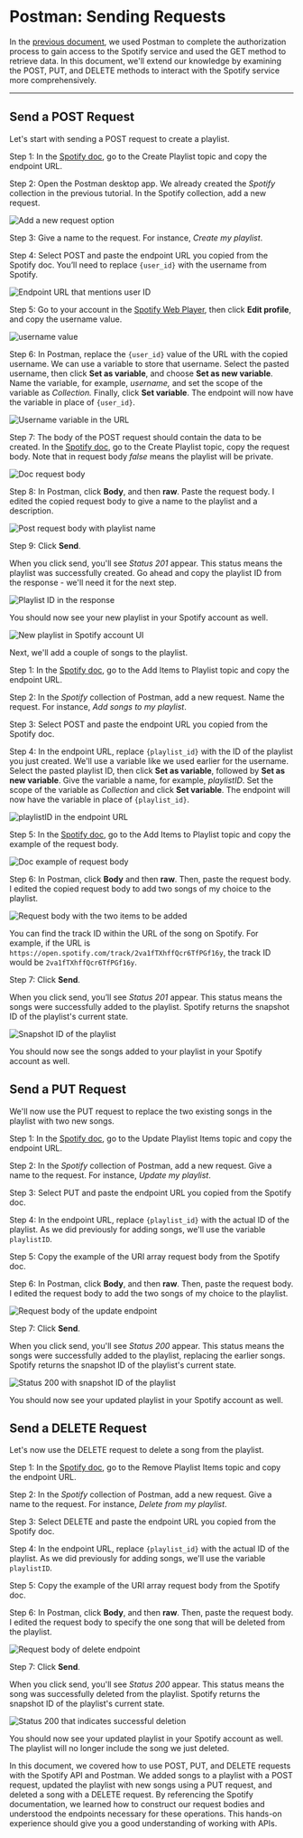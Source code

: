 # Postman: Sending Requests
In the [previous document](../doc6/Postman_Obtain_Auth.md), we used Postman to complete the authorization process to gain access to the Spotify service and used the GET method to retrieve data. In this document, we'll extend our knowledge by examining the POST, PUT, and DELETE methods to interact with the Spotify service more comprehensively.

---

## Send a POST Request

Let's start with sending a POST request to create a playlist.

Step 1: In the [Spotify doc](https://developer.spotify.com/documentation/web-api), go to the Create Playlist topic and copy the endpoint URL.

Step 2: Open the Postman desktop app. We already created the *Spotify* collection in the previous tutorial. In the Spotify collection, add a new request.

![Add a new request option](post1.png)

Step 3: Give a name to the request. For instance, *Create my playlist*.

Step 4: Select POST and paste the endpoint URL you copied from the Spotify doc. You’ll need to replace `{user_id}` with the username from Spotify.

![Endpoint URL that mentions user ID](post2.png)

Step 5: Go to your account in the [Spotify Web Player](https://open.spotify.com/), then click **Edit profile**, and copy the username value.

![username value](post3.png)

Step 6: In Postman, replace the `{user_id}` value of the URL with the copied username. We can use a variable to store that username. Select the pasted username, then click **Set as variable**, and choose **Set as new variable**. Name the variable, for example, *username,* and set the scope of the variable as *Collection.* Finally, click **Set variable**. The endpoint will now have the variable in place of `{user_id}`.

![Username variable in the URL](post4.png)

Step 7: The body of the POST request should contain the data to be created. In the [Spotify doc](https://developer.spotify.com/documentation/web-api), go to the Create Playlist topic, copy the request body. Note that in request body *false* means the playlist will be private.

![Doc request body](post5.png)

Step 8: In Postman, click **Body**, and then **raw**. Paste the request body. I edited the copied request body to give a name to the playlist and a description.

![Post request body with playlist name](post6.png)

Step 9: Click **Send**.

When you click send, you'll see *Status 201* appear. This status means the playlist was successfully created. Go ahead and copy the playlist ID from the response - we'll need it for the next step.

![Playlist ID in the response](post8.png)

You should now see your new playlist in your Spotify account as well.

![New playlist in Spotify account UI](post9.png)

Next, we'll add a couple of songs to the playlist.

Step 1: In the [Spotify doc](https://developer.spotify.com/documentation/web-api), go to the Add Items to Playlist topic and copy the endpoint URL.

Step 2: In the *Spotify* collection of Postman, add a new request. Name the request. For instance, *Add songs to my playlist*.

Step 3: Select POST and paste the endpoint URL you copied from the Spotify doc.

Step 4: In the endpoint URL, replace `{playlist_id}` with the ID of the playlist you just created. We'll use a variable like we used earlier for the username. Select the pasted playlist ID, then click **Set as variable**, followed by **Set as new variable**. Give the variable a name, for example, *playlistID*. Set the scope of the variable as *Collection* and click **Set variable**. The endpoint will now have the variable in place of `{playlist_id}`.

![playlistID in the endpoint URL](post10.png)

Step 5: In the [Spotify doc](https://developer.spotify.com/documentation/web-api), go to the Add Items to Playlist topic and copy the example of the request body.

![Doc example of request body](post11.png)

Step 6: In Postman, click **Body** and then **raw**. Then, paste the request body. I edited the copied request body to add two songs of my choice to the playlist.

![Request body with the two items to be added](post12.png)

You can find the track ID within the URL of the song on Spotify. For example, if the URL is `https://open.spotify.com/track/2va1fTXhffQcr6TfPGf16y`, the track ID would be `2va1fTXhffQcr6TfPGf16y`.

Step 7: Click **Send**.

When you click send, you’ll see *Status 201* appear. This status means the songs were successfully added to the playlist. Spotify returns the snapshot ID of the playlist's current state.

![Snapshot ID of the playlist](post13.png)

You should now see the songs added to your playlist in your Spotify account as well.

## Send a PUT Request

We'll now use the PUT request to replace the two existing songs in the playlist with two new songs.

Step 1: In the [Spotify doc](https://developer.spotify.com/documentation/web-api), go to the Update Playlist Items topic and copy the endpoint URL.

Step 2: In the *Spotify* collection of Postman, add a new request. Give a name to the request. For instance, *Update my playlist*.

Step 3: Select PUT and paste the endpoint URL you copied from the Spotify doc.

Step 4: In the endpoint URL, replace `{playlist_id}` with the actual ID of the playlist. As we did previously for adding songs, we'll use the variable `playlistID`.

Step 5: Copy the example of the URI array request body from the Spotify doc.

Step 6: In Postman, click **Body**, and then **raw**. Then, paste the request body. I edited the request body to add the two songs of my choice to the playlist.

![Request body of the update endpoint](put1.png)

Step 7: Click **Send**.

When you click send, you'll see *Status 200* appear. This status means the songs were successfully added to the playlist, replacing the earlier songs. Spotify returns the snapshot ID of the playlist's current state.

![Status 200 with snapshot ID of the playlist](put2.png)

You should now see your updated playlist in your Spotify account as well.

## Send a DELETE Request

Let's now use the DELETE request to delete a song from the playlist.

Step 1: In the [Spotify doc](https://developer.spotify.com/documentation/web-api), go to the Remove Playlist Items topic and copy the endpoint URL.

Step 2: In the *Spotify* collection of Postman, add a new request. Give a name to the request. For instance, *Delete from my playlist*.

Step 3: Select DELETE and paste the endpoint URL you copied from the Spotify doc.

Step 4: In the endpoint URL, replace `{playlist_id}` with the actual ID of the playlist. As we did previously for adding songs, we'll use the variable `playlistID`.

Step 5: Copy the example of the URI array request body from the Spotify doc.

Step 6: In Postman, click **Body**, and then **raw**. Then, paste the request body. I edited the request body to specify the one song that will be deleted from the playlist.

![Request body of delete endpoint](del1.png)

Step 7: Click **Send**.

When you click send, you'll see *Status 200* appear. This status means the song was successfully deleted from the playlist. Spotify returns the snapshot ID of the playlist's current state.

![Status 200 that indicates successful deletion](del2.png)

You should now see your updated playlist in your Spotify account as well. The playlist will no longer include the song we just deleted.

In this document, we covered how to use POST, PUT, and DELETE requests with the Spotify API and Postman. We added songs to a playlist with a POST request, updated the playlist with new songs using a PUT request, and deleted a song with a DELETE request. By referencing the Spotify documentation, we learned how to construct our request bodies and understood the endpoints necessary for these operations. This hands-on experience should give you a good understanding of working with APIs.


